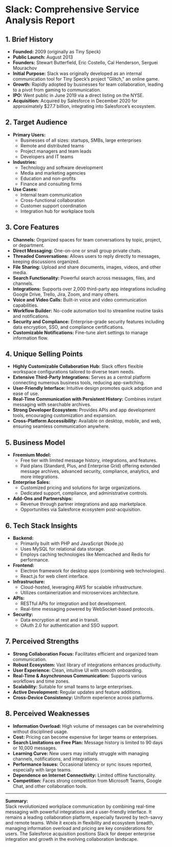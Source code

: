 # Slack: Comprehensive Service Analysis Report

## 1. Brief History

- **Founded:** 2009 (originally as Tiny Speck)
- **Public Launch:** August 2013
- **Founders:** Stewart Butterfield, Eric Costello, Cal Henderson, Serguei Mourachov
- **Initial Purpose:** Slack was originally developed as an internal communication tool for Tiny Speck’s project "Glitch," an online game.
- **Growth:** Rapidly adopted by businesses for team collaboration, leading to a pivot from gaming to communication.
- **IPO:** Went public in June 2019 via a direct listing on the NYSE.
- **Acquisition:** Acquired by Salesforce in December 2020 for approximately $27.7 billion, integrating into Salesforce’s ecosystem.

## 2. Target Audience

- **Primary Users:**
  - Businesses of all sizes: startups, SMBs, large enterprises
  - Remote and distributed teams
  - Project managers and team leads
  - Developers and IT teams
- **Industries:**
  - Technology and software development
  - Media and marketing agencies
  - Education and non-profits
  - Finance and consulting firms
- **Use Cases:**
  - Internal team communication
  - Cross-functional collaboration
  - Customer support coordination
  - Integration hub for workplace tools

## 3. Core Features

- **Channels:** Organized spaces for team conversations by topic, project, or department.
- **Direct Messaging:** One-on-one or small group private chats.
- **Threaded Conversations:** Allows users to reply directly to messages, keeping discussions organized.
- **File Sharing:** Upload and share documents, images, videos, and other media.
- **Search Functionality:** Powerful search across messages, files, and channels.
- **Integrations:** Supports over 2,000 third-party app integrations including Google Drive, Trello, Jira, Zoom, and many others.
- **Voice and Video Calls:** Built-in voice and video communication capabilities.
- **Workflow Builder:** No-code automation tool to streamline routine tasks and notifications.
- **Security and Compliance:** Enterprise-grade security features including data encryption, SSO, and compliance certifications.
- **Customizable Notifications:** Fine-tune alert settings to manage information flow.

## 4. Unique Selling Points

- **Highly Customizable Collaboration Hub:** Slack offers flexible workspace configurations tailored to diverse team needs.
- **Extensive Third-Party Integrations:** Serves as a central platform connecting numerous business tools, reducing app-switching.
- **User-Friendly Interface:** Intuitive design promotes quick adoption and ease of use.
- **Real-Time Communication with Persistent History:** Combines instant messaging with searchable archives.
- **Strong Developer Ecosystem:** Provides APIs and app development tools, encouraging customization and expansion.
- **Cross-Platform Accessibility:** Available on desktop, mobile, and web, ensuring seamless communication anywhere.

## 5. Business Model

- **Freemium Model:**
  - Free tier with limited message history, integrations, and features.
  - Paid plans (Standard, Plus, and Enterprise Grid) offering extended message archives, advanced security, compliance, analytics, and more integrations.
- **Enterprise Sales:**
  - Customized pricing and solutions for large organizations.
  - Dedicated support, compliance, and administrative controls.
- **Add-Ons and Partnerships:**
  - Revenue through partner integrations and app marketplace.
  - Opportunities via Salesforce ecosystem post-acquisition.

## 6. Tech Stack Insights

- **Backend:**
  - Primarily built with PHP and JavaScript (Node.js)
  - Uses MySQL for relational data storage.
  - Employs caching technologies like Memcached and Redis for performance.
- **Frontend:**
  - Electron framework for desktop apps (combining web technologies).
  - React.js for web client interface.
- **Infrastructure:**
  - Cloud-hosted, leveraging AWS for scalable infrastructure.
  - Utilizes containerization and microservices architecture.
- **APIs:**
  - RESTful APIs for integration and bot development.
  - Real-time messaging powered by WebSocket-based protocols.
- **Security:**
  - Data encryption at rest and in transit.
  - OAuth 2.0 for authentication and SSO support.

## 7. Perceived Strengths

- **Strong Collaboration Focus:** Facilitates efficient and organized team communication.
- **Robust Ecosystem:** Vast library of integrations enhances productivity.
- **User Experience:** Clean, intuitive UI with smooth onboarding.
- **Real-Time & Asynchronous Communication:** Supports various workflows and time zones.
- **Scalability:** Suitable for small teams to large enterprises.
- **Active Development:** Regular updates and feature additions.
- **Cross-Device Consistency:** Uniform experience across platforms.

## 8. Perceived Weaknesses

- **Information Overload:** High volume of messages can be overwhelming without disciplined usage.
- **Cost:** Pricing can become expensive for larger teams or enterprises.
- **Search Limitations on Free Plan:** Message history is limited to 90 days or 10,000 messages.
- **Learning Curve:** New users may initially struggle with managing channels, notifications, and integrations.
- **Performance Issues:** Occasional latency or sync issues reported, especially with large teams.
- **Dependence on Internet Connectivity:** Limited offline functionality.
- **Competition:** Faces strong competition from Microsoft Teams, Google Chat, and other collaboration tools.

---

**Summary:**  
Slack revolutionized workplace communication by combining real-time messaging with powerful integrations and a user-friendly interface. It remains a leading collaboration platform, especially favored by tech-savvy and remote teams. While it excels in flexibility and ecosystem breadth, managing information overload and pricing are key considerations for users. The Salesforce acquisition positions Slack for deeper enterprise integration and growth in the evolving collaboration landscape.
